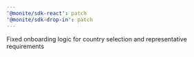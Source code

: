 ```yaml
---
'@monite/sdk-react': patch
'@monite/sdk-drop-in': patch
---
```


Fixed onboarding logic for country selection and representative requirements
